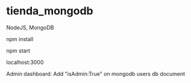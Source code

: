 # tienda_mongodb

NodeJS, MongoDB

npm install

npm start

localhost:3000

Admin dashboard: Add "isAdmin:True" on mongodb users db document
